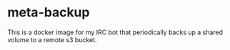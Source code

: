 meta-backup
===========

This is a docker image for my IRC bot that periodically backs up a shared volume
to a remote s3 bucket.
